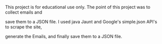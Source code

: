 This project is for educational use only. The point of this project was to collect emails and

save them to a JSON file. I used java Jaunt and Google's simple.json API's to scrape the site,

generate the Emails, and finally save them to a JSON file.
